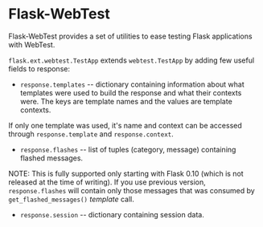 Flask-WebTest
=============

Flask-WebTest provides a set of utilities to ease testing Flask applications with WebTest.

`flask.ext.webtest.TestApp` extends `webtest.TestApp` by adding few useful fields to response:

* `response.templates` -- dictionary containing information about what templates were used to build the response and what their contexts were. The keys are template names and the values are template contexts.

If only one template was used, it's name and context can be accessed through `response.template` and `response.context`.

* `response.flashes` -- list of tuples (category, message) containing flashed messages.

NOTE:
This is fully supported only starting with Flask 0.10 (which is not released at the time of writing).
If you use previous version, `response.flashes` will contain only those messages that was consumed by `get_flashed_messages()` _template_ call.

* `response.session` -- dictionary containing session data.

